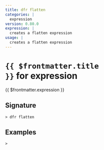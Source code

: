 ```yaml
---
title: dfr flatten
categories: |
  expression
version: 0.80.0
expression: |
  creates a flatten expression
usage: |
  creates a flatten expression
---
```


# <code>{{ $frontmatter.title }}</code> for expression

<div class='command-title'>{{ $frontmatter.expression }}</div>

## Signature

```> dfr flatten ```

## Examples


```shell
>

```

